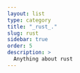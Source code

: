 ```yaml
---
layout: list
type: category
title: "_rust_."
slug: rust
sidebar: true
order: 5
description: >
  Anything about rust
---
```

